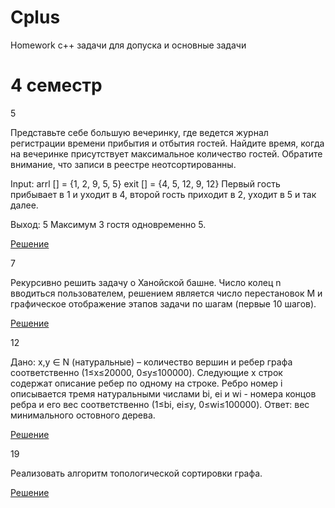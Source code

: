 # Cplus
Homework c++
задачи для допуска и основные задачи

# 4 семестр

 5

Представьте себе большую вечеринку, где ведется журнал регистрации времени прибытия и отбытия гостей. Найдите время, когда на вечеринке присутствует максимальное количество гостей. Обратите внимание, что записи в реестре неотсортированны.

Input: arrl [] = {1, 2, 9, 5, 5}
exit [] = {4, 5, 12, 9, 12}
Первый гость прибывает в 1 и уходит в 4,
второй гость приходит в 2, уходит в 5 и так далее.

Выход: 5
Максимум 3 гостя одновременно 5.

<a href="https://github.com/ancka019/Cplus/blob/master/4sem/five/main.cpp">Решение </a>
</p>

7

Рекурсивно решить задачу о Ханойской башне. Число колец n вводиться пользователем, решением является число перестановок M и графическое отображение этапов задачи по шагам (первые 10 шагов).

<a href="https://github.com/ancka019/Cplus/blob/master/4sem/seven/main.cpp">Решение </a>
</p>

12

Дано:  x,y ∈ N (натуральные)  – количество вершин и ребер графа соответственно (1≤x≤20000, 0≤y≤100000). Следующие x строк содержат описание ребер по одному на строке. Ребро номер i описывается тремя натуральными числами bi, ei и wi - номера концов ребра и его вес соответственно (1≤bi, ei≤y, 0≤wi≤100000).
Ответ: вес минимального остовного дерева.

<a href="https://github.com/ancka019/Cplus/blob/master/4sem/twelve/main.cpp">Решение </a>
</p>

19

Реализовать алгоритм топологической сортировки графа.

<a href="https://github.com/ancka019/Cplus/blob/master/4sem/nineteen%20/main.cpp">Решение </a>
</p>
